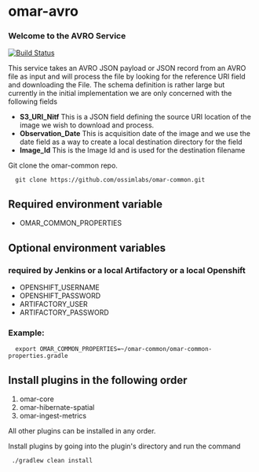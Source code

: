 # omar-avro
### Welcome to the AVRO Service

[![Build Status](https://jenkins.radiantbluecloud.com/buildStatus/icon?job=omar-avro-dev)]()

This service takes an AVRO JSON payload or JSON record from an AVRO file as input and will process the file by looking for the reference URI field and downloading the File.  The schema definition is rather large but currently in the initial implementation we are only concerned with the following fields

* **S3\_URI\_Nitf** This is a JSON field defining the source URI location of the image we wish to download and process.
* **Observation_Date** This is acquisition date of the image and we use the date field as a way to create a local destination directory for the field
* **Image_Id** This is the Image Id and is used for the destination filename

Git clone the omar-common repo.
```
  git clone https://github.com/ossimlabs/omar-common.git
```

## Required environment variable
- OMAR_COMMON_PROPERTIES

## Optional environment variables
### required by Jenkins or a local Artifactory or a local Openshift

- OPENSHIFT_USERNAME
- OPENSHIFT_PASSWORD
- ARTIFACTORY_USER
- ARTIFACTORY_PASSWORD

### Example:
```
  export OMAR_COMMON_PROPERTIES=~/omar-common/omar-common-properties.gradle

```

## Install plugins in the following order

1. omar-core
2. omar-hibernate-spatial
3. omar-ingest-metrics

All other plugins can be installed in any order.

Install plugins by going into the plugin's directory and run the command

```
 ./gradlew clean install

```
